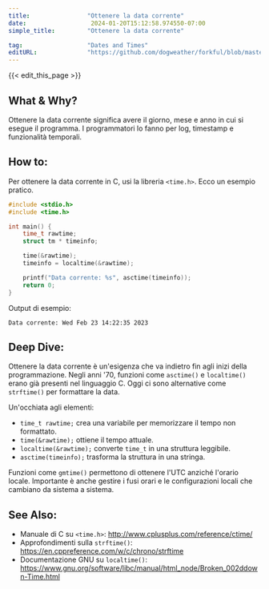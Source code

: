 ```yaml
---
title:                "Ottenere la data corrente"
date:                  2024-01-20T15:12:58.974550-07:00
simple_title:         "Ottenere la data corrente"

tag:                  "Dates and Times"
editURL:              "https://github.com/dogweather/forkful/blob/master/content/it/c/getting-the-current-date.md"
---
```


{{< edit_this_page >}}

## What & Why?
Ottenere la data corrente significa avere il giorno, mese e anno in cui si esegue il programma. I programmatori lo fanno per log, timestamp e funzionalità temporali.

## How to:
Per ottenere la data corrente in C, usi la libreria `<time.h>`. Ecco un esempio pratico.

```C
#include <stdio.h>
#include <time.h>

int main() {
    time_t rawtime;
    struct tm * timeinfo;

    time(&rawtime);
    timeinfo = localtime(&rawtime);

    printf("Data corrente: %s", asctime(timeinfo));
    return 0;
}
```

Output di esempio:
```
Data corrente: Wed Feb 23 14:22:35 2023
```

## Deep Dive:
Ottenere la data corrente è un'esigenza che va indietro fin agli inizi della programmazione. Negli anni '70, funzioni come `asctime()` e `localtime()` erano già presenti nel linguaggio C. Oggi ci sono alternative come `strftime()` per formattare la data.

Un'occhiata agli elementi:
- `time_t rawtime;` crea una variabile per memorizzare il tempo non formattato.
- `time(&rawtime);` ottiene il tempo attuale.
- `localtime(&rawtime);` converte `time_t` in una struttura leggibile.
- `asctime(timeinfo);` trasforma la struttura in una stringa.

Funzioni come `gmtime()` permettono di ottenere l'UTC anziché l'orario locale. Importante è anche gestire i fusi orari e le configurazioni locali che cambiano da sistema a sistema.

## See Also:
- Manuale di C su `<time.h>`: http://www.cplusplus.com/reference/ctime/
- Approfondimenti sulla `strftime()`: https://en.cppreference.com/w/c/chrono/strftime
- Documentazione GNU su `localtime()`: https://www.gnu.org/software/libc/manual/html_node/Broken_002ddown-Time.html
